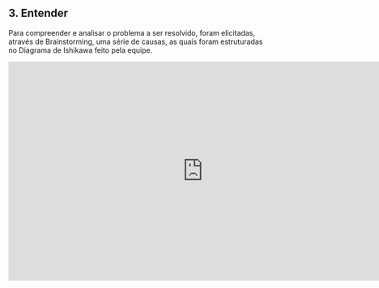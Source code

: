 ## 3. Entender

Para compreender e analisar o problema a ser resolvido, foram elicitadas, através de Brainstorming, uma série de causas, as quais foram estruturadas no Diagrama de Ishikawa feito pela equipe.

<iframe width="768" height="432" src="https://miro.com/app/live-embed/uXjVID-NwZQ=/?moveToViewport=-1973,-821,3708,1678&embedId=596533951693" frameborder="0" scrolling="no" allow="fullscreen; clipboard-read; clipboard-write" allowfullscreen></iframe>

